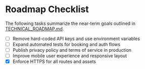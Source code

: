 # Roadmap Checklist

The following tasks summarize the near-term goals outlined in [TECHNICAL_ROADMAP.md](TECHNICAL_ROADMAP.md).

- [ ] Remove hard-coded API keys and use environment variables
- [ ] Expand automated tests for booking and auth flows
- [ ] Publish privacy policy and terms of service in production
- [ ] Improve mobile user experience and responsive layout
- [x] Enforce HTTPS for all routes and assets

